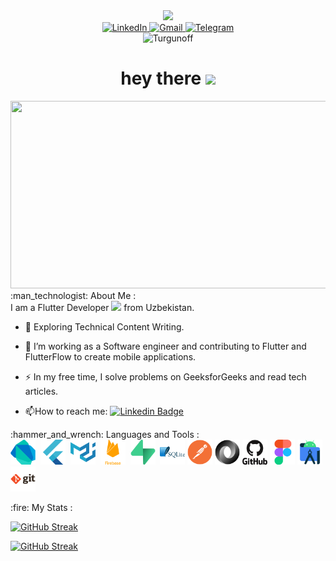 <div id="header" align="center">
  <img src="https://media.giphy.com/media/M9gbBd9nbDrOTu1Mqx/giphy.gif" width="100"/>
  <div id="badges" align="center">
  <a href="https://www.linkedin.com/in/turgunoff">
    <img src="https://img.shields.io/badge/LinkedIn-blue?style=plastic&logo=linkedin&logoColor=white" alt="LinkedIn"/>
  </a>
  <a href="mailto:eldorturgunov777@gmail.com">
    <img src="https://img.shields.io/badge/Gmail-red?style=plastic&logo=gmail&logoColor=white" alt="Gmail"/>
  </a>
  <a href="https://t.me/e_turgunoff">
    <img src="https://img.shields.io/badge/Telegram-blue?style=plastic&logo=telegram&logoColor=white" alt="Telegram"/>
  </a>
</div>
</div>
<div id="badges" align="center">
  <img src="https://komarev.com/ghpvc/?username=Turgunoff&style=plastic&color=blue" alt="Turgunoff"/>
</div>
<div id="badges" align="center">
  <h1>
  hey there
  <img src="https://media.giphy.com/media/hvRJCLFzcasrR4ia7z/giphy.gif" width="30px"/>
</h1>
</div>
<div align="center">
  <img src="https://media.giphy.com/media/dWesBcTLavkZuG35MI/giphy.gif" width="600" height="300"/>
</div>
<div>
  :man_technologist: About Me :
</div>
<div>
  I am a Flutter Developer <img src="https://media.giphy.com/media/WUlplcMpOCEmTGBtBW/giphy.gif" width="30"> from Uzbekistan.
</div>
<div>

- :seedling: Exploring Technical Content Writing.

- :telescope: I’m working as a Software engineer and contributing to Flutter and FlutterFlow to create mobile applications.

- :zap: In my free time, I solve problems on GeeksforGeeks and read tech articles.

- :mailbox:How to reach me: [![Linkedin Badge](https://img.shields.io/badge/-Eldor-blue?style=flat&logo=Linkedin&logoColor=white)](https://www.linkedin.com/in/turgunoff)
</div>
<div>
  <p></p>
:hammer_and_wrench: Languages and Tools :
</div>
<div>
  <img src="https://github.com/devicons/devicon/blob/master/icons/dart/dart-original.svg" title="Dart" alt="Dart" width="40" height="40"/>&nbsp;
  <img src="https://github.com/devicons/devicon/blob/master/icons/flutter/flutter-original.svg" title="Flutter" alt="Flutter" width="40" height="40"/>&nbsp;
  <img src="https://github.com/devicons/devicon/blob/master/icons/materialui/materialui-original.svg" title="Material UI" alt="Material UI" width="40" height="40"/>&nbsp;
  <img src="https://github.com/devicons/devicon/blob/master/icons/firebase/firebase-plain-wordmark.svg" title="Firebase" alt="Firebase" width="40" height="40"/>&nbsp;
  <img src="https://github.com/devicons/devicon/blob/master/icons/supabase/supabase-original.svg" title="Supabase" alt="Supabase" width="40" height="40"/>&nbsp;
  <img src="https://github.com/devicons/devicon/blob/master/icons/sqlite/sqlite-original-wordmark.svg" title="SQlite" alt="SQlite" width="40" height="40"/>
  <img src="https://github.com/devicons/devicon/blob/master/icons/postman/postman-original.svg" title="Postman" alt="Postman" width="40" height="40"/>
  <img src="https://github.com/devicons/devicon/blob/master/icons/json/json-original.svg" title="Json" alt="Json" width="40" height="40"/>
  <img src="https://github.com/devicons/devicon/blob/master/icons/github/github-original-wordmark.svg" title="Github" alt="Github" width="40" height="40"/>
  <img src="https://github.com/devicons/devicon/blob/master/icons/figma/figma-original.svg" title="Figma" alt="Figma" width="40" height="40"/>
  <img src="https://github.com/devicons/devicon/blob/master/icons/androidstudio/androidstudio-original.svg" title="Android Studio" alt="Android Studio" width="40" height="40"/>
  <img src="https://github.com/devicons/devicon/blob/master/icons/git/git-original-wordmark.svg" title="Git" **alt="Git" width="40" height="40"/>
</div>
<div>
  <p></p>
  :fire: My Stats :
</div>
<div>
  <p></p>
<a href="#"><img src="http://github-readme-streak-stats.herokuapp.com?user=Turgunoff&theme=dark" alt="GitHub Streak" /></a>
</div>
<div>
<p>
  
</p>
<a href="#"><img src="https://github-readme-stats.vercel.app/api/top-langs/?username=Turgunoff&layout=compact&theme=vision-friendly-dark" alt="GitHub Streak" /></a>
</div>
